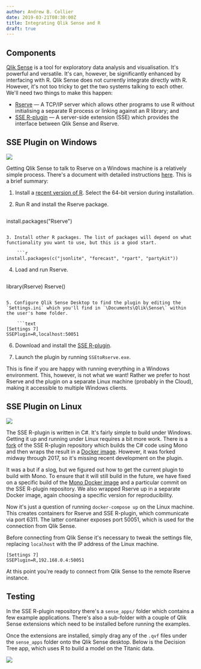 ```yaml
---
author: Andrew B. Collier
date: 2019-03-21T08:30:00Z
title: Integrating Qlik Sense and R
draft: true
---
```


## Components

[Qlik Sense](https://www.qlik.com/us/products/qlik-sense) is a tool for exploratory data analysis and visualisation. It's powerful and versatile. It's can, however, be significantly enhanced by interfacing with R. Qlik Sense does not currently integrate directly with R. However, it's not too tricky to get the two systems talking to each other. We'll need two things to make this happen:

- [Rserve](https://www.rforge.net/Rserve/) — A TCP/IP server which allows other programs to use R without initialising a separate R process or linking against an R library; and
- [SSE R-plugin](https://github.com/qlik-oss/sse-r-plugin) — A server-side extension (SSE) which provides the interface between Qlik Sense and Rserve.

## SSE Plugin on Windows

![](/img/2019/03/qlik-sense-rserve-windows.svg)

Getting Qlik Sense to talk to Rserve on a Windows machine is a relatively simple process. There's a document with detailed instructions [here](https://community.qlik.com/cyjdu72974/attachments/cyjdu72974/qlik-sense-enterprise-documents/2141/1/R%20Integration%20with%20QSFeb2018.pdf). This is a brief summary:

1. Install a [recent version of R](https://cran.r-project.org/bin/windows/base/). Select the 64-bit version during installation.
2. Run R and install the Rserve package.

	```r
install.packages("Rserve")
```

3. Install other R packages. The list of packages will depend on what functionality you want to use, but this is a good start.

    ```r
install.packages(c("jsonlite", "forecast", "rpart", "partykit"))
```

4. Load and run Rserve.

    ```r
library(Rserve)
Rserve()
```

5. Configure Qlik Sense Desktop to find the plugin by editing the `Settings.ini` which you'll find in `\Documents\Qlik\Sense\` within the user's home folder.

    ```text
[Settings 7]
SSEPlugin=R,localhost:50051
```

6. Download and install the [SSE R-plugin](https://github.com/qlik-oss/sse-r-plugin).

7. Launch the plugin by running `SSEtoRserve.exe`.

This is fine if you are happy with running everything in a Windows environment. This, however, is not what we want! Rather we prefer to host Rserve and the plugin on a separate Linux machine (probably in the Cloud), making it accessible to multiple Windows clients.

## SSE Plugin on Linux

![](/img/2019/03/qlik-sense-rserve-linux.svg)

The SSE R-plugin is written in C#. It's fairly simple to build under Windows. Getting it up and running under Linux requires a bit more work. There is a [fork](https://github.com/wbvreeuwijk/sse-r-plugin) of the SSE R-plugin repository which builds the C# code using Mono and then wraps the result in a [Docker image](https://hub.docker.com/r/wbvreeuwijk/docker-rserve). However, it was forked midway through 2017, so it's missing recent development on the plugin.

It was a but if a slog, but we figured out how to get the current plugin to build with Mono. To ensure that it will still build in the future, we have fixed on a specific build of the [Mono Docker image](https://hub.docker.com/_/mono/) and a particular commit on the SSE R-plugin repository. We also wrapped Rserve up in a separate Docker image, again choosing a specific version for reproducibility.

Now it's just a question of running `docker-compose up` on the Linux machine. This creates containers for Rserve and SSE R-plugin, which communicate via port 6311. The latter container exposes port 50051, which is used for the connection from Qlik Sense.

Before connecting from Qlik Sense it's necessary to tweak the settings file, replacing `localhost` with the IP address of the Linux machine.

```
[Settings 7]
SSEPlugin=R,192.168.0.4:50051
```

At this point you're ready to connect from Qlik Sense to the remote Rserve instance.

## Testing

In the SSE R-plugin repository there's a `sense_apps/` folder which contains a few example applications. There's also a sub-folder with a couple of Qlik Sense extensions which need to be installed before running the examples.

Once the extensions are installed, simply drag any of the `.qvf` files under the `sense_apps` folder onto the Qlik Sense desktop. Below is the Decision Tree app, which uses R to build a model on the Titanic data.

![](/img/2019/03/qlik-sense-rstats-decision-tree.png)